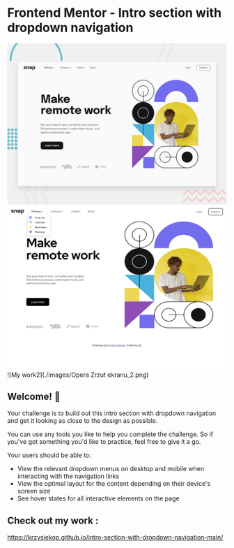 # Frontend Mentor - Intro section with dropdown navigation

![Design preview for the Intro section with dropdown navigation coding challenge](./design/desktop-preview.jpg)
![My work](./images/zrzut_ekranu_2022-11-08_103556.png)
![My work2](./images/Opera Zrzut ekranu_2.png)

## Welcome! 👋

Your challenge is to build out this intro section with dropdown navigation and get it looking as close to the design as possible.

You can use any tools you like to help you complete the challenge. So if you've got something you'd like to practice, feel free to give it a go.

Your users should be able to:

- View the relevant dropdown menus on desktop and mobile when interacting with the navigation links
- View the optimal layout for the content depending on their device's screen size
- See hover states for all interactive elements on the page



## Check out my work :
https://krzysiekop.github.io/intro-section-with-dropdown-navigation-main/

